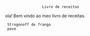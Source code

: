                      Livro de receitas 
ola! Bem vindo ao meo livro de receitas.

     Strogonoff de frango
     pave